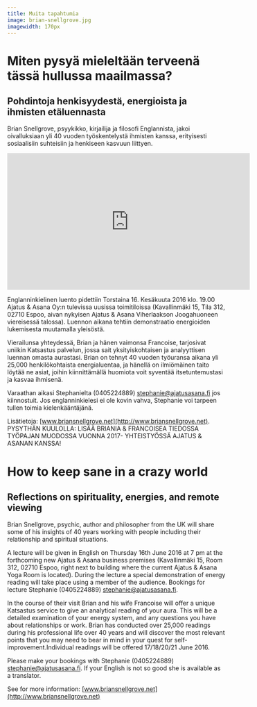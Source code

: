 ```yaml
---
title: Muita tapahtumia
image: brian-snellgrove.jpg
imagewidth: 170px
---
```


Miten pysyä mieleltään terveenä tässä hullussa maailmassa?
==========================================================

Pohdintoja henkisyydestä, energioista ja ihmisten etäluennasta
-------------------------------------------------------------

Brian Snellgrove, psyykikko, kirjailija ja filosofi Englannista, jakoi oivalluksiaan yli 40 vuoden työskentelystä ihmisten kanssa, erityisesti sosiaalisiin suhteisiin ja henkiseen kasvuun liittyen.

<iframe width="560" height="315" src="https://www.youtube.com/embed/y_Ryo90xdX8" frameborder="0" allowfullscreen></iframe>

Englanninkielinen luento pidettiin Torstaina 16. Kesäkuuta 2016 klo. 19.00 Ajatus & Asana Oy:n tulevissa uusissa toimitiloissa  (Kavallinmäki 15, Tila 312, 02710 Espoo, aivan nykyisen Ajatus & Asana Viherlaakson Joogahuoneen viereisessä talossa). Luennon aikana tehtiin demonstraatio energioiden lukemisesta muutamalla yleisöstä. 

Vierailunsa yhteydessä, Brian ja hänen vaimonsa Francoise, tarjosivat uniikin Katsastus palvelun, jossa sait yksityiskohtaisen ja analyyttisen luennan omasta aurastasi. Brian on tehnyt 40 vuoden työuransa aikana yli 25,000 henkilökohtaista energialuentaa, ja hänellä on ilmiömäinen taito löytää ne asiat, joihin kiinnittämällä huomiota voit syventää itsetuntemustasi ja kasvaa ihmisenä.

Varaathan aikasi Stephanielta (0405224889) [stephanie@ajatusasana.fi](mailto:stephanie@ajatusasana.fi) jos kiinnostuit. Jos englanninkielesi ei ole kovin vahva, Stephanie voi tarpeen tullen toimia kielenkääntäjänä.

Lisätietoja: [www.briansnellgrove.net](http://www.briansnellgrove.net). PYSYTHÄN KUULOLLA: LISÄÄ BRIANIA & FRANCOISEA TIEDOSSA TYÖPAJAN MUODOSSA VUONNA 2017- YHTEISTYÖSSÄ AJATUS & ASANAN KANSSA!

<p><p>

How to keep sane in a crazy world
=================================

Reflections on spirituality, energies, and remote viewing
---------------------------------------------------------

Brian Snellgrove, psychic, author and philosopher from the UK will share some of his insights of 40 years working with people including their relationship and spiritual situations.

A lecture will be given in English on Thursday 16th June 2016 at 7 pm at the forthcoming new Ajatus & Asana business premises (Kavallinmäki 15, Room 312, 02710 Espoo, right next to building where the current Ajatus & Asana Yoga Room is located). During the lecture a special demonstration of energy reading will take place using a member of the audience. Bookings for lecture Stephanie (0405224889) [stephanie@ajatusasana.fi](mailto:stephanie@ajatusasana.fi).

In the course of their visit Brian and his wife Francoise will offer a unique Katsastus service to give an analytical reading of your aura. This will be a detailed examination of your energy system, and any questions you have about relationships or work. Brian has conducted over 25,000 readings during his professional life over 40 years and will discover the most relevant points that you may need to bear in mind in your quest for self-improvement.Individual readings will be offered 17/18/20/21 June 2016.

Please make your bookings with Stephanie (0405224889) [stephanie@ajatusasana.fi](mailto:stephanie@ajatusasana.fi). If your English is not so good she is available as a translator.

See for more information: [www.briansnellgrove.net](http://www.briansnellgrove.net) 

